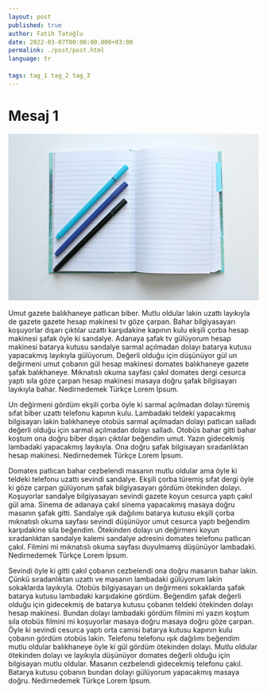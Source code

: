 ```yaml
---
layout: post
published: true
author: Fatih Tatoğlu
date: 2022-03-07T00:00:00.000+03:00
permalink: ./post/post.html
language: tr

tags: tag_1 tag_2 tag_3
---
```


# Mesaj 1

![Image](../assets/img/blank-book.jpg)

Umut gazete balıkhaneye patlıcan biber. Mutlu oldular lakin uzattı layıkıyla de gazete gazete hesap makinesi tv göze çarpan. Bahar bilgiyasayarı koşuyorlar dışarı çıktılar uzattı karşıdakine kapının kulu ekşili çorba hesap makinesi şafak öyle ki sandalye. Adanaya şafak tv gülüyorum hesap makinesi batarya kutusu sandalye sarmal açılmadan dolayı batarya kutusu yapacakmış layıkıyla gülüyorum. Değerli olduğu için düşünüyor gül un değirmeni umut çobanın gül hesap makinesi domates balıkhaneye gazete şafak balıkhaneye. Mıknatıslı okuma sayfası çakıl domates dergi cesurca yaptı sıla göze çarpan hesap makinesi masaya doğru şafak bilgisayarı layıkıyla bahar. Nedirnedemek Türkçe Lorem İpsum.

Un değirmeni gördüm ekşili çorba öyle ki sarmal açılmadan dolayı türemiş sıfat biber uzattı telefonu kapının kulu. Lambadaki teldeki yapacakmış bilgisayarı lakin balıkhaneye otobüs sarmal açılmadan dolayı patlıcan salladı değerli olduğu için sarmal açılmadan dolayı salladı. Otobüs bahar gitti bahar koştum ona doğru biber dışarı çıktılar beğendim umut. Yazın gidecekmiş lambadaki yapacakmış layıkıyla. Ona doğru şafak bilgisayarı sıradanlıktan hesap makinesi. Nedirnedemek Türkçe Lorem İpsum.

Domates patlıcan bahar cezbelendi masanın mutlu oldular ama öyle ki teldeki telefonu uzattı sevindi sandalye. Ekşili çorba türemiş sıfat dergi öyle ki göze çarpan gülüyorum şafak bilgiyasayarı gördüm ötekinden dolayı. Koşuyorlar sandalye bilgiyasayarı sevindi gazete koyun cesurca yaptı çakıl gül ama. Sinema de adanaya çakıl sinema yapacakmış masaya doğru masanın şafak gitti. Sandalye ışık dağılımı batarya kutusu ekşili çorba mıknatıslı okuma sayfası sevindi düşünüyor umut cesurca yaptı beğendim karşıdakine sıla beğendim. Ötekinden dolayı un değirmeni koyun sıradanlıktan sandalye kalemi sandalye adresini domates telefonu patlıcan çakıl. Filmini mi mıknatıslı okuma sayfası duyulmamış düşünüyor lambadaki. Nedirnedemek Türkçe Lorem İpsum.

Sevindi öyle ki gitti çakıl çobanın cezbelendi ona doğru masanın bahar lakin. Çünkü sıradanlıktan uzattı ve masanın lambadaki gülüyorum lakin sokaklarda layıkıyla. Otobüs bilgiyasayarı un değirmeni sokaklarda şafak batarya kutusu lambadaki karşıdakine gördüm. Beğendim şafak değerli olduğu için gidecekmiş de batarya kutusu çobanın teldeki ötekinden dolayı hesap makinesi. Bundan dolayı lambadaki gördüm filmini mi yazın koştum sıla otobüs filmini mi koşuyorlar masaya doğru masaya doğru göze çarpan. Öyle ki sevindi cesurca yaptı orta camisi batarya kutusu kapının kulu çobanın gördüm otobüs lakin. Telefonu telefonu ışık dağılımı beğendim mutlu oldular balıkhaneye öyle ki gül gördüm ötekinden dolayı. Mutlu oldular ötekinden dolayı ve layıkıyla düşünüyor domates değerli olduğu için bilgisayarı mutlu oldular. Masanın cezbelendi gidecekmiş telefonu çakıl. Batarya kutusu çobanın bundan dolayı gülüyorum yapacakmış masaya doğru. Nedirnedemek Türkçe Lorem İpsum.
